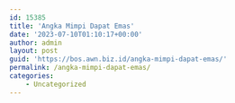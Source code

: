 ```yaml
---
id: 15385
title: 'Angka Mimpi Dapat Emas'
date: '2023-07-10T01:10:17+00:00'
author: admin
layout: post
guid: 'https://bos.awn.biz.id/angka-mimpi-dapat-emas/'
permalink: /angka-mimpi-dapat-emas/
categories:
    - Uncategorized
---
```


